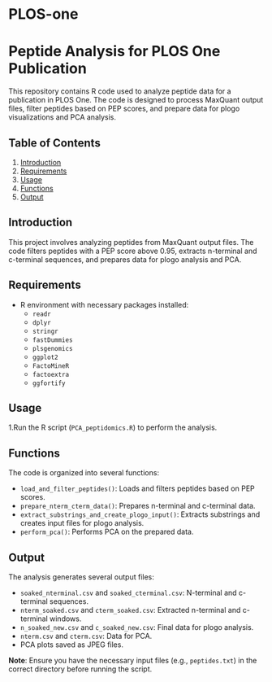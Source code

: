 # PLOS-one
# Peptide Analysis for PLOS One Publication

This repository contains R code used to analyze peptide data for a publication in PLOS One. The code is designed to process MaxQuant output files, filter peptides based on PEP scores, and prepare data for plogo visualizations and PCA analysis.

## Table of Contents

1. [Introduction](#introduction)
2. [Requirements](#requirements)
3. [Usage](#usage)
4. [Functions](#functions)
5. [Output](#output)


## Introduction

This project involves analyzing peptides from MaxQuant output files. The code filters peptides with a PEP score above 0.95, extracts n-terminal and c-terminal sequences, and prepares data for plogo analysis and PCA.

## Requirements

- R environment with necessary packages installed:
  - `readr`
  - `dplyr`
  - `stringr`
  - `fastDummies`
  - `plsgenomics`
  - `ggplot2`
  - `FactoMineR`
  - `factoextra`
  - `ggfortify`

## Usage

1.Run the R script (`PCA_peptidomics.R`) to perform the analysis.

## Functions

The code is organized into several functions:
- `load_and_filter_peptides()`: Loads and filters peptides based on PEP scores.
- `prepare_nterm_cterm_data()`: Prepares n-terminal and c-terminal data.
- `extract_substrings_and_create_plogo_input()`: Extracts substrings and creates input files for plogo analysis.
- `perform_pca()`: Performs PCA on the prepared data.

## Output

The analysis generates several output files:
- `soaked_nterminal.csv` and `soaked_cterminal.csv`: N-terminal and c-terminal sequences.
- `nterm_soaked.csv` and `cterm_soaked.csv`: Extracted n-terminal and c-terminal windows.
- `n_soaked_new.csv` and `c_soaked_new.csv`: Final data for plogo analysis.
- `nterm.csv` and `cterm.csv`: Data for PCA.
- PCA plots saved as JPEG files.

**Note**: Ensure you have the necessary input files (e.g., `peptides.txt`) in the correct directory before running the script.
